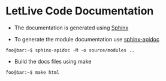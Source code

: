 LetLive Code Documentation
==========================

- The documentation is generated using
[Sphinx](http://www.sphinx-doc.org)

- To generate the module documentation use
[sphinx-apidoc](http://www.sphinx-doc.org/en/master/man/sphinx-apidoc.html)

```console
foo@bar:~$ sphinx-apidoc -M -o source/modules ..
```

- Build the docs files using make

```console
foo@bar:~$ make html
```
